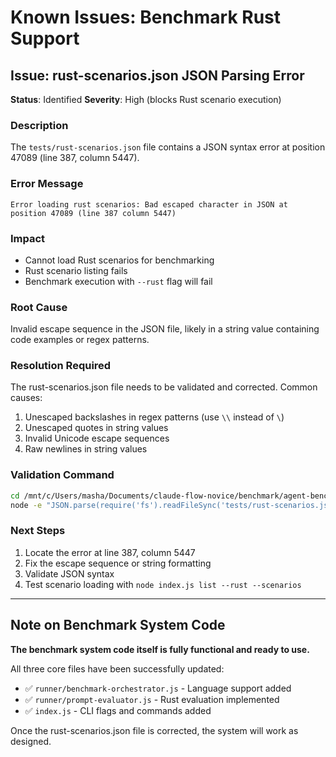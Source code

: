 # Known Issues: Benchmark Rust Support

## Issue: rust-scenarios.json JSON Parsing Error

**Status**: Identified
**Severity**: High (blocks Rust scenario execution)

### Description
The `tests/rust-scenarios.json` file contains a JSON syntax error at position 47089 (line 387, column 5447).

### Error Message
```
Error loading rust scenarios: Bad escaped character in JSON at position 47089 (line 387 column 5447)
```

### Impact
- Cannot load Rust scenarios for benchmarking
- Rust scenario listing fails
- Benchmark execution with `--rust` flag will fail

### Root Cause
Invalid escape sequence in the JSON file, likely in a string value containing code examples or regex patterns.

### Resolution Required
The rust-scenarios.json file needs to be validated and corrected. Common causes:
1. Unescaped backslashes in regex patterns (use `\\` instead of `\`)
2. Unescaped quotes in string values
3. Invalid Unicode escape sequences
4. Raw newlines in string values

### Validation Command
```bash
cd /mnt/c/Users/masha/Documents/claude-flow-novice/benchmark/agent-benchmarking
node -e "JSON.parse(require('fs').readFileSync('tests/rust-scenarios.json', 'utf8'))"
```

### Next Steps
1. Locate the error at line 387, column 5447
2. Fix the escape sequence or string formatting
3. Validate JSON syntax
4. Test scenario loading with `node index.js list --rust --scenarios`

---

## Note on Benchmark System Code

**The benchmark system code itself is fully functional and ready to use.**

All three core files have been successfully updated:
- ✅ `runner/benchmark-orchestrator.js` - Language support added
- ✅ `runner/prompt-evaluator.js` - Rust evaluation implemented
- ✅ `index.js` - CLI flags and commands added

Once the rust-scenarios.json file is corrected, the system will work as designed.